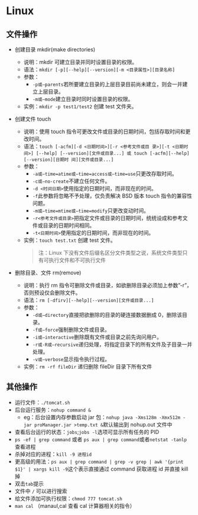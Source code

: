 # Linux

## 文件操作

- 创建目录 mkdir(make directories)

  - 说明：mkdir 可建立目录并同时设置目录的权限。
  - 语法：`mkdir [-p][--help][--version][-m <目录属性>][目录名称]`
  - 参数：
    - `-p或–parents`若所要建立目录的上层目录目前尚未建立，则会一并建立上层目录。
    - `-m或–mode`建立目录时同时设置目录的权限。
  - 实例：`mkdir -p test1/test2` 创建 test 文件夹。

- 创建文件 touch

  - 说明：使用 touch 指令可更改文件或目录的日期时间，包括存取时间和更改时间。
  - 语法：`touch [-acfm][-d <日期时间>][-r <参考文件或目 录>][-t <日期时间>] [--help] [--version][文件或目录...] 或 touch [-acfm][--help][--version][日期时 间][文件或目录...]`
  - 参数：
    - `-a或–time=atime或–time=access或–time=use`只更改存取时间。
    - `-c或–no-create`不建立任何文件。
    - `-d <时间日期>`使用指定的日期时间，而非现在的时间。
    - `-f`此参数将忽略不予处理，仅负责解决 BSD 版本 touch 指令的兼容性问题。
    - `-m或–time=mtime或–time=modify`只更改变动时间。
    - `-r<参考文件或目录>`把指定文件或目录的日期时间，统统设成和参考文件或目录的日期时间相同。
    - `-t<日期时间>`使用指定的日期时间，而非现在的时间。
  - 实例：`touch test.txt` 创建 test 文件。
    > 注：Linux 下没有文件后缀名区分文件类型之说，系统文件类型只有可执行文件和不可执行文件

- 删除目录、文件 rm(remove)
  - 说明：执行 rm 指令可删除文件或目录，如欲删除目录必须加上参数”-r”，否则预设仅会删除文件。
  - 语法：`rm [-dfirv][--help][--version][文件或目录...]`
  - 参数：
    - `-d或–directory`直接把欲删除的目录的硬连接数据删成 0，删除该目录。
    - `-f或–force`强制删除文件或目录。
    - `-i或–interactive`删除既有文件或目录之前先询问用户。
    - `-r或-R或–recursive`递归处理，将指定目录下的所有文件及子目录一并处理。
    - `-v或–verbose`显示指令执行过程。
  - 实例：`rm -rf fileDir` 递归删除 fileDir 目录下所有文件

## 其他操作

- 运行文件：`./tomcat.sh`
- 后台运行服务：`nohup command &`
  - eg：后台设置内存参数启动 jar 包：`nohup java -Xms128m -Xmx512m -jar proManager.jar >temp.txt &`默认输出到 nohup.out 文件中
- 查看后台运行的状态：`jobs`;`jobs -l`选项可显示所有任务的 PID
- `ps -ef | grep command` 或者 `ps aux | grep command`或者`netstat -tanlp` 查看进程
- 杀掉对应的进程：`kill -9 进程id`
- 更高级的用法：`ps aux | grep command | grep -v grep | awk '{print $1}' | xargs kill -9`这个表示直接通过 command 获取进程 id 并直接 kill 掉
- 双击`tab`提示
- 文件中 `/` 可以进行搜索
- 给文件添加可执行权限：`chmod 777 tomcat.sh`
- `man cal` （manaul,cal 查看 cal 计算器相关的指令）
